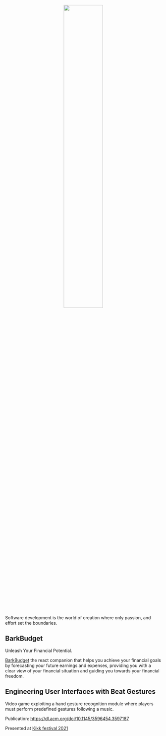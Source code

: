 <p align="center">
  <img src="https://github.com/justabayet/justabayet/blob/main/public/images/justabayet/title.png" style="width:50%; height:auto;" />
</p>

Software development is the world of creation where only passion, and effort set the boundaries.

## BarkBudget
Unleash Your Financial Potential.

[BarkBudget](https://bb.justabayet.com) the react companion that helps you achieve your financial goals by forecasting your future earnings and expenses, providing you with a clear view of your financial situation and guiding you towards your financial freedom.

## Engineering User Interfaces with Beat Gestures

Video game exploiting a hand gesture recognition module where players must perform predefined gestures following a music.

Publication: https://dl.acm.org/doi/10.1145/3596454.3597187

Presented at [Kikk festival 2021](http://2021.kikk.be/en/home)
